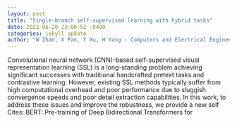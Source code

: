 ```yaml
--- 
layout: post 
title: "Single-branch self-supervised learning with hybrid tasks" 
date: 2022-06-20 23:00:52 -0400 
categories: jekyll update 
author: "W Zhao, X Pan, Y Xu, H Yang - Computers and Electrical Engineering, 2022" 
--- 
```

Convolutional neural network (CNN)-based self-supervised visual representation learning (SSL) is a long-standing problem achieving significant successes with traditional handcrafted pretext tasks and contrastive learning. However, existing SSL methods typically suffer from high computational overhead and poor performance due to sluggish convergence speeds and poor detail extraction capabilities. In this work, to address these issues and improve the robustness, we provide a new self Cites: BERT: Pre-training of Deep Bidirectional Transformers for